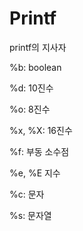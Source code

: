 # Printf

printf의 지사자

%b: boolean

%d: 10진수

%o: 8진수

%x, %X: 16진수

%f: 부동 소수점

%e, %E 지수

%c: 문자

%s: 문자열

